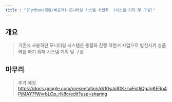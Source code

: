 ```yaml
---
title : "(Python/개발/비공개)-모니터링 시스템 사업화  (시스템 기획 및 구성)"
---
```


## 개요
> 기존에 사용하던 모니터링 시스템은 통합화 진행 하면서 사업으로 발전시켜 상품화를 하기 위해 시스템 기획 및 구성 

## 마무리
>추가 예정
https://docs.google.com/presentation/d/10vJqIGKzrwFptIjQgJgKERp4PjMAY7fWvrbLCp_rN8c/edit?usp=sharing
